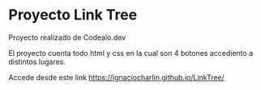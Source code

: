 # Proyecto Link Tree

Proyecto realizado de Codealo.dev

El proyecto cuenta todo html y css en la cual son 4 botones accediento a distintos lugares.


Accede desde este link https://ignaciocharlin.github.io/LinkTree/
